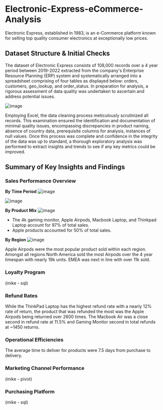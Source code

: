 # Electronic-Express-eCommerce-Analysis

Electronic Express, established in 1983, is an e-Commerce platform known for selling top quality consumer electronics at exceptionally low prices.  

## Dataset Structure & Initial Checks

The dataset of Electronic Express consists of 108,000 records over a 4 year period between 2019-2022 extracted from the company's Enterprise Resource Planning (ERP) system and systematically arranged into a spreadsheet comprising of four tables as displayed below: orders, customers, geo_lookup, and order_status. In preparation for analysis, a rigorous assessment of data quality was undertaken to ascertain and address potential issues.

![image](https://github.com/mlatona17/Electronic-Express-eCommerce-Analysis/assets/67985288/db27f1eb-4e48-4e04-bb76-28519240f1f4)


Employing Excel, the data cleaning process meticulously scrutinized all records. This examination ensured the identification and documentation of minimal quality issues, encompassing discrepancies in product naming, absence of country data, prerequisite columns for analysis, instances of null values. Once this process was complete and confidence in the integrity of the data was up to standard, a thorough exploratory analysis was performed to extract insights and trends to see if any key metrics could be improved.

## Summary of Key Insights and Findings

### Sales Performance Overview


**By Time Period**
![image](https://github.com/mlatona17/Electronic-Express-eCommerce-Analysis/assets/67985288/3ba6da25-616d-4d90-8792-b16b3fa803f1) 

![image](https://github.com/mlatona17/Electronic-Express-eCommerce-Analysis/assets/67985288/46a0dea5-2de8-4f7c-8176-480580ab29f1)

**By Product Mix**
![image](https://github.com/mlatona17/Electronic-Express-eCommerce-Analysis/assets/67985288/4a9b73dd-e133-4dfb-8f08-e132fed002ae)


- The 4k gaming monitor, Apple Airpods, Macbook Laptop, and Thinkpad Laptop account for 97% of total sales.
- Apple products accounted for 50% of total sales.

**By Region**
![image](https://github.com/mlatona17/Electronic-Express-eCommerce-Analysis/assets/67985288/086f830e-2711-4377-9bdb-bac426affec0)

Apple Airpods were the most popular product sold within each region. Amongst all regions North America sold the most Airpods over the 4 year timespan with nearly 19k units. EMEA was next in line with over 11k sold.


### Loyalty Program

(mike - sql)

### Refund Rates

While the ThinkPad Laptop has the highest refund rate with a nearly 12% rate of return, the product that was refunded the most was the Apple Airpods being returned over 2600 times. The Macbook Air was a close second in refund rate at 11.5% and Gaming Monitor second in total refunds at ~1450 returns.

### Operational Efficiencies

The average time to deliver for products were 7.5 days from purchase to delivery.

### Marketing Channel Performance

(mike - pivot)

### Purchasing Platform

(mike - sql)



